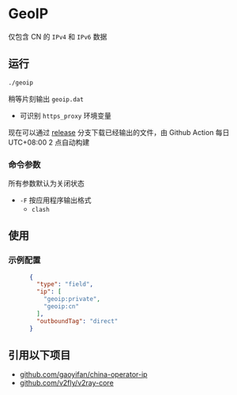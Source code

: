 # GeoIP

仅包含 CN 的 `IPv4` 和 `IPv6` 数据

## 运行

```bash
./geoip
```

稍等片刻输出 `geoip.dat`

* 可识别 `https_proxy` 环境变量

现在可以通过 [release](https://github.com/CalmLong/geoip/tree/release) 分支下载已经输出的文件，由 Github Action 每日 UTC+08:00 2 点自动构建

### 命令参数

所有参数默认为关闭状态

* `-F` 按应用程序输出格式
    * `clash`

## 使用

### 示例配置

```json
      {
        "type": "field",
        "ip": [
          "geoip:private",
          "geoip:cn"
        ],
        "outboundTag": "direct"
      }
```

## 引用以下项目

* [github.com/gaoyifan/china-operator-ip](https://github.com/gaoyifan/china-operator-ip)
* [github.com/v2fly/v2ray-core](https://github.com/v2fly/v2ray-core)
